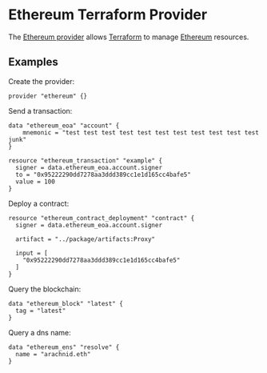 # Ethereum Terraform Provider

The [Ethereum provider](https://github.com/ferranbt/terraform-provider-ethereum) allows [Terraform](https://terraform.io) to manage [Ethereum](https://ethereum.org/en/) resources.

## Examples

Create the provider:

```hcl
provider "ethereum" {}
```

Send a transaction:

```hcl
data "ethereum_eoa" "account" {
	mnemonic = "test test test test test test test test test test test junk"
}

resource "ethereum_transaction" "example" {
  signer = data.ethereum_eoa.account.signer
  to = "0x95222290dd7278aa3ddd389cc1e1d165cc4bafe5"
  value = 100
}
```

Deploy a contract:

```hcl
resource "ethereum_contract_deployment" "contract" {
  signer = data.ethereum_eoa.account.signer

  artifact = "../package/artifacts:Proxy"

  input = [
    "0x95222290dd7278aa3ddd389cc1e1d165cc4bafe5"
  ]
}
```

Query the blockchain:

```hcl
data "ethereum_block" "latest" {
  tag = "latest"
}
```

Query a dns name:

```hcl
data "ethereum_ens" "resolve" {
  name = "arachnid.eth"
}
```
